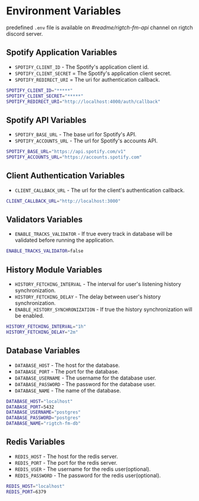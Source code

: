 # Environment Variables

predefined `.env` file is available on
_#readme/rigtch-fm-api_ channel on rigtch discord server.

## Spotify Application Variables

- `SPOTIFY_CLIENT_ID` - The Spotify's application client id.
- `SPOTIFY_CLIENT_SECRET` = The Spotify's application client secret.
- `SPOTIFY_REDIRECT_URI` = The uri for authentication callback.

```bash
SPOTIFY_CLIENT_ID="*****"
SPOTIFY_CLIENT_SECRET="*****"
SPOTIFY_REDIRECT_URI="http://localhost:4000/auth/callback"
```

## Spotify API Variables

- `SPOTIFY_BASE_URL` - The base url for Spotify's API.
- `SPOTIFY_ACCOUNTS_URL` - The url for Spotify's accounts API.

```bash
SPOTIFY_BASE_URL="https://api.spotify.com/v1"
SPOTIFY_ACCOUNTS_URL="https://accounts.spotify.com"
```

## Client Authentication Variables

- `CLIENT_CALLBACK_URL` - The url for the client's authentication callback.

```bash
CLIENT_CALLBACK_URL="http://localhost:3000"
```

## Validators Variables

- `ENABLE_TRACKS_VALIDATOR` - If true every track in database will be validated
  before running the application.

```bash
ENABLE_TRACKS_VALIDATOR=false
```

## History Module Variables

- `HISTORY_FETCHING_INTERVAL` - The interval for user's listening history synchronization.
- `HISTORY_FETCHING_DELAY` - The delay between user's history synchronization.
- `ENABLE_HISTORY_SYNCHRONIZATION` - If true the history synchronization will
  be enabled.

```bash
HISTORY_FETCHING_INTERVAL="1h"
HISTORY_FETCHING_DELAY="2m"
```

## Database Variables

- `DATABASE_HOST` - The host for the database.
- `DATABASE_PORT` - The port for the database.
- `DATABASE_USERNAME` - The username for the database user.
- `DATABASE_PASSWORD` - The password for the database user.
- `DATABASE_NAME` - The name of the database.

```bash
DATABASE_HOST="localhost"
DATABASE_PORT=5432
DATABASE_USERNAME="postgres"
DATABASE_PASSWORD="postgres"
DATABASE_NAME="rigtch-fm-db"
```

## Redis Variables

- `REDIS_HOST` - The host for the redis server.
- `REDIS_PORT` - The port for the redis server.
- `REDIS_USER` - The username for the redis user(optional).
- `REDIS_PASSWORD` - The password for the redis user(optional).

```bash
REDIS_HOST="localhost"
REDIS_PORT=6379
```

